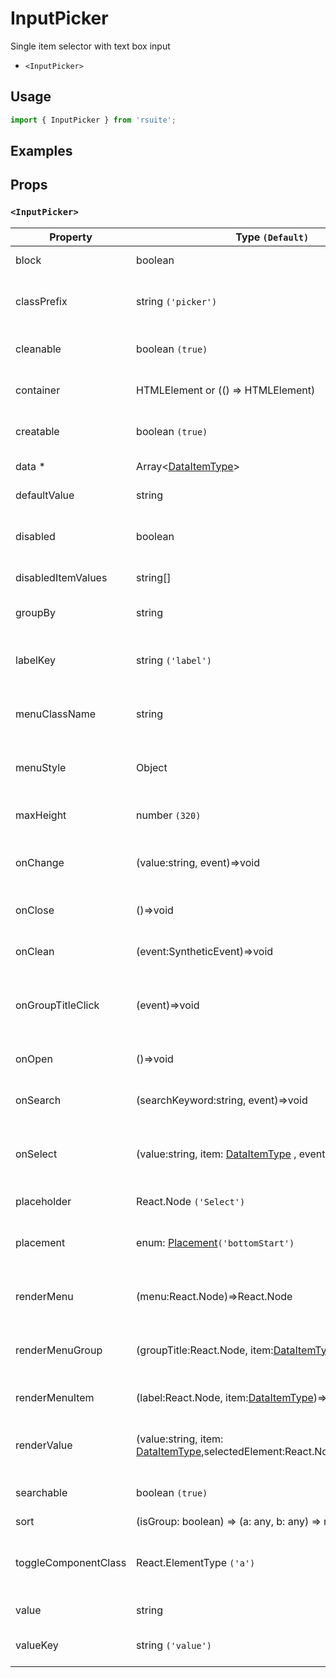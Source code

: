 # InputPicker

Single item selector with text box input

- `<InputPicker>`

## Usage

```js
import { InputPicker } from 'rsuite';
```

## Examples

<!--{demo}-->

## Props

### `<InputPicker>`

| Property             | Type `(Default)`                                                                    | Description                                            |
| -------------------- | ----------------------------------------------------------------------------------- | ------------------------------------------------------ |
| block                | boolean                                                                             | Blocking an entire row                                 |
| classPrefix          | string `('picker')`                                                                 | The prefix of the component CSS class                  |
| cleanable            | boolean `(true)`                                                                    | Whether the option can be emptied.                     |
| container            | HTMLElement or (() => HTMLElement)                                                  | Sets the rendering container                           |
| creatable            | boolean `(true)`                                                                    | Settings can create new options                        |
| data \*              | Array&lt;[DataItemType](#types)&gt;                                                 | Selectable data                                        |
| defaultValue         | string                                                                              | Default value                                          |
| disabled             | boolean                                                                             | Whether or not component is disabled                   |
| disabledItemValues   | string[]                                                                            | Disable optional                                       |
| groupBy              | string                                                                              | Set grouping criteria 'key' in 'data'                  |
| labelKey             | string `('label')`                                                                  | Set options to display the 'key' in 'data'             |
| menuClassName        | string                                                                              | A css class to apply to the Menu DOM node.             |
| menuStyle            | Object                                                                              | A style to apply to the Menu DOM node.                 |
| maxHeight            | number `(320)`                                                                      | Set the max height of the Dropdown                     |
| onChange             | (value:string, event)=>void                                                         | callback function when value changes                   |
| onClose              | ()=>void                                                                            | Close callback functions                               |
| onClean              | (event:SyntheticEvent)=>void                                                        | Callback fired when value clean                        |
| onGroupTitleClick    | (event)=>void                                                                       | Click the callback function for the group header       |
| onOpen               | ()=>void                                                                            | Open callback function                                 |
| onSearch             | (searchKeyword:string, event)=>void                                                 | callback function for Search                           |
| onSelect             | (value:string, item: [DataItemType](#types) , event)=>void                          | option is clicked after the selected callback function |
| placeholder          | React.Node `('Select')`                                                             | Setting placeholders                                   |
| placement            | enum: [Placement](#types)`('bottomStart')`                                           | The placement of component                             |
| renderMenu           | (menu:React.Node)=>React.Node                                                       | Customizing the Rendering Menu list                    |
| renderMenuGroup      | (groupTitle:React.Node, item:[DataItemType](#types))=>React.Node                    | Custom Render Options Group                            |
| renderMenuItem       | (label:React.Node, item:[DataItemType](#types))=>React.Node                         | Custom Render Options                                  |
| renderValue          | (value:string, item: [DataItemType](#types),selectedElement:React.Node)=>React.Node | Custom Render selected options                         |
| searchable           | boolean `(true)`                                                                    | Whether you can search for options.                    |
| sort                 | (isGroup: boolean) => (a: any, b: any) => number                                    | Sort options                                           |
| toggleComponentClass | React.ElementType `('a')`                                                           | You can use a custom element for this component        |
| value                | string                                                                              | Value (Controlled)                                     |
| valueKey             | string `('value')`                                                                  | Set option value 'key' in 'data'                       |
